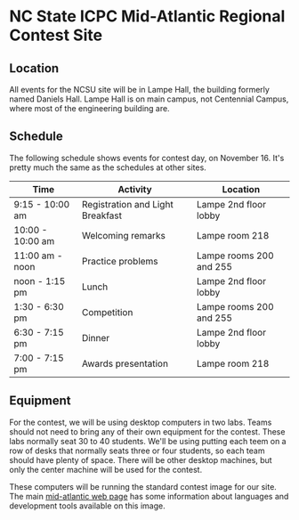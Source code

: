 # NC State ICPC Mid-Atlantic Regional Contest Site

## Location

All events for the NCSU site will be in Lampe Hall, the building
formerly named Daniels Hall.  Lampe Hall is on main campus, not
Centennial Campus, where most of the engineering building are.

## Schedule

The following schedule shows events for contest day, on November 16.
It's pretty much the same as the schedules at other sites.

| Time             | Activity                          |                Location |
| ---------------- | --------------------------------- | ----------------------- |
|  9:15 - 10:00 am | Registration and Light Breakfast  |   Lampe 2nd floor lobby |
| 10:00 - 10:00 am | Welcoming remarks                 |          Lampe room 218 |
| 11:00 am - noon  | Practice problems                 | Lampe rooms 200 and 255 |
| noon - 1:15 pm   | Lunch                             |   Lampe 2nd floor lobby |
| 1:30 - 6:30 pm   | Competition                       | Lampe rooms 200 and 255 |
| 6:30 - 7:15 pm   | Dinner                            |   Lampe 2nd floor lobby |
| 7:00 - 7:15 pm   | Awards presentation               |          Lampe room 218 |

## Equipment

For the contest, we will be using desktop computers in two labs.
Teams should not need to bring any of their own equipment for the
contest.  These labs normally seat 30 to 40 students.  We'll be using
putting each teem on a row of desks that normally seats three or four
students, so each team should have plenty of space.  There will be
other desktop machines, but only the center machine will be used for
the contest.

These computers will be running the standard contest image for our
site.  The main [mid-atlantic web
page](https://sites.radford.edu/~acm/midatl/) has some information
about languages and development tools available on this image.
